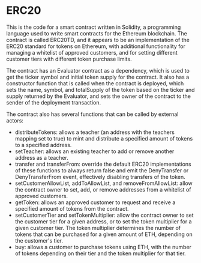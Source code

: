 # ERC20

This is the code for a smart contract written in Solidity, a programming language used to write smart contracts for the Ethereum blockchain. The contract is called ERC20TD, and it appears to be an implementation of the ERC20 standard for tokens on Ethereum, with additional functionality for managing a whitelist of approved customers, and for setting different customer tiers with different token purchase limits.

The contract has an Evaluator contract as a dependency, which is used to get the ticker symbol and initial token supply for the contract. It also has a constructor function that is called when the contract is deployed, which sets the name, symbol, and totalSupply of the token based on the ticker and supply returned by the Evaluator, and sets the owner of the contract to the sender of the deployment transaction.

The contract also has several functions that can be called by external actors:

- distributeTokens: allows a teacher (an address with the teachers mapping set to true) to mint and distribute a specified amount of tokens to a specified address.
- setTeacher: allows an existing teacher to add or remove another address as a teacher.
- transfer and transferFrom: override the default ERC20 implementations of these functions to always return false and emit the DenyTransfer or DenyTransferFrom event, effectively disabling transfers of the token.
- setCustomerAllowList, addToAllowList, and removeFromAllowList: allow the contract owner to set, add, or remove addresses from a whitelist of approved customers.
- getToken: allows an approved customer to request and receive a specified amount of tokens from the contract.
- setCustomerTier and setTokenMultiplier: allow the contract owner to set the customer tier for a given address, or to set the token multiplier for a given customer tier. The token multiplier determines the number of tokens that can be purchased for a given amount of ETH, depending on the customer's tier.
- buy: allows a customer to purchase tokens using ETH, with the number of tokens depending on their tier and the token multiplier for that tier.

